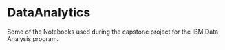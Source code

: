 # DataAnalytics

Some of the Notebooks used during the capstone project for the IBM Data Analysis program.
